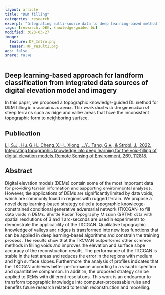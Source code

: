 ```yaml
---
layout: article
title: "DEM filling"
categories: research
excerpt: "Integrating multi-source data to deep learning-based method to classify loess landforms"
tags: [research, DEM, Knowledge-guided DL]
modified: 2023-03-27
image:
  feature: DF_Intro.png
  teaser: DF_result1.png
ads: false
share: false
---
```




## Deep learning-based approach for landform classification from integrated data sources of digital elevation model and imagery

  In this paper, we proposed a topographic knowledge-guided DL method for DEM filling in mountainous areas. This work deal with the generation of steep terrains such as ridge and valley areas that have the inconsistent topographic form to neighboring surface.
  
## Publication

  [Li, S.J., Hu, G.H., Cheng, X.H., Xiong, L.Y., Tang, G.A., & Strobl, J., 2022. Integrating topographic knowledge into deep learning for the void-filling of digital elevation models. Remote Sensing of Environment, 269, 112818.]([https://www.sciencedirect.com/science/article/abs/pii/S0169555X20300155](https://www.sciencedirect.com/science/article/abs/pii/S0034425721005381?via%3Dihub))

## Abstract

  Digital elevation models (DEMs) contain some of the most important data for providing terrain information and supporting environmental analyses. However, the applications of DEMs are significantly limited by data voids, which are commonly found in regions with rugged terrain. We propose a novel deep learning-based strategy called a topographic knowledge-constrained conditional generative adversarial network (TKCGAN) to fill data voids in DEMs. Shuttle Radar Topography Mission (SRTM) data with spatial resolutions of 3 and 1 arc-seconds are used in experiments to demonstrate the applicability of the TKCGAN. Qualitative topographic knowledge of valleys and ridges is transformed into new loss functions that can be applied in deep learning-based algorithms and constrain the training process. The results show that the TKCGAN outperforms other common methods in filling voids and improves the elevation and surface slope accuracy of the reconstruction results. The performance of the TKCGAN is stable in the test areas and reduces the error in the regions with medium and high surface slopes. Furthermore, the analysis of profiles indicates that the TKCGAN achieves better performance according to a visual inspection and quantitative comparison. In addition, the proposed strategy can be applied to DEMs with different resolutions. This work is an endeavour to transform topographic knowledge into computer-processable rules and benefits future research related to terrain reconstruction and modelling.
